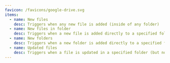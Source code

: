 ```yaml
---
favicon: /favicons/google-drive.svg
items:
  - name: New files
    desc: Triggers when any new file is added (inside of any folder)
  - name: New files in folder
    desc: Triggers when a new file is added directly to a specified folder (but not its subfolder)
  - name: New folders
    desc: Triggers when a new folder is added directly to a specified folder (but not its subfolder)
  - name: Updated files
    desc: Triggers when a file is updated in a specified folder (but not its subfolder)
---
```


<script setup>
  import CustomListing from '../../components/CustomListing.vue'
</script>

<CustomListing />
